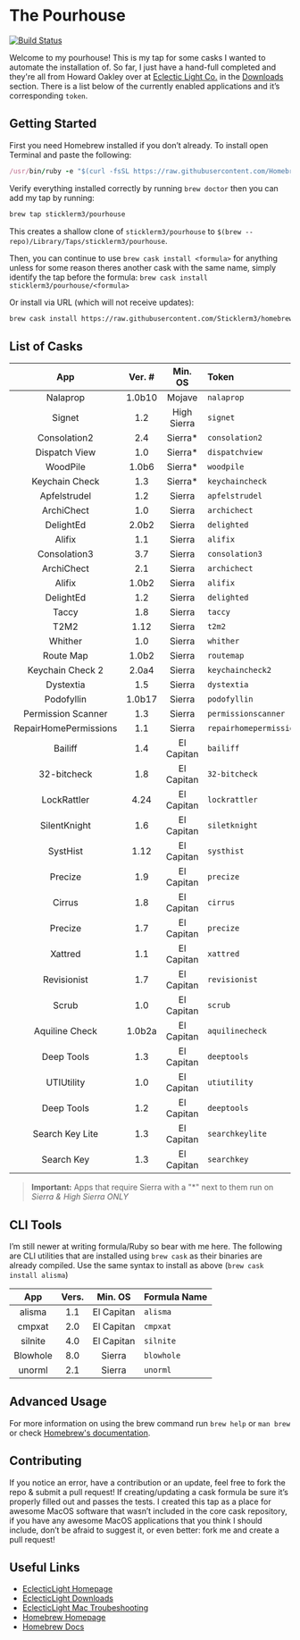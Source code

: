 # The Pourhouse

[![Build Status](https://travis-ci.com/sticklerm3/homebrew-pourhouse.svg?branch=master)](https://travis-ci.com/sticklerm3/homebrew-pourhouse)

Welcome to my pourhouse! This is my tap for some casks I wanted to automate the installation of. So far, I just have a hand-full completed and they're all from Howard Oakley over at [Eclectic Light Co.][6f8d9867] in the [Downloads][02b6cdf0] section. There is a list below of the currently enabled applications and it’s corresponding `token`.

## Getting Started

First you need Homebrew installed if you don’t already. To install open Terminal and paste the following:

```ruby
/usr/bin/ruby -e "$(curl -fsSL https://raw.githubusercontent.com/Homebrew/install/master/install)"
```

Verify everything installed correctly by running `brew doctor` then you can add my tap by running:

```sh
brew tap sticklerm3/pourhouse
```

This creates a shallow clone of `sticklerm3/pourhouse` to `$(brew --repo)/Library/Taps/sticklerm3/pourhouse`.

Then, you can continue to use `brew cask install <formula>` for anything unless for some reason theres another cask with the same name, simply identify the tap before the formula: `brew cask install sticklerm3/pourhouse/<formula>`

Or install via URL (which will not receive updates):

```sh
brew cask install https://raw.githubusercontent.com/Sticklerm3/homebrew-pourhouse/master/Casks/<formula>.rb
```

## List of Casks

|          App          | Ver. # |   Min. OS   | Token                   |
| :-------------------: | :----: | :---------: | :---------------------- |
|        Nalaprop       | 1.0b10 |    Mojave   | `nalaprop`              |
|         Signet        |   1.2  | High Sierra | `signet`                |
|      Consolation2     |   2.4  |   Sierra\*  | `consolation2`          |
|     Dispatch View     |   1.0  |   Sierra\*  | `dispatchview`          |
|        WoodPile       |  1.0b6 |   Sierra\*  | `woodpile`              |
|     Keychain Check    |   1.3  |   Sierra\*  | `keychaincheck`         |
|      Apfelstrudel     |   1.2  |    Sierra   | `apfelstrudel`          |
|       ArchiChect      |   1.0  |    Sierra   | `archichect`            |
|       DelightEd       |  2.0b2 |    Sierra   | `delighted`             |
|         Alifix        |   1.1  |    Sierra   | `alifix`                |
|      Consolation3     |   3.7  |    Sierra   | `consolation3`          |
|       ArchiChect      |   2.1  |    Sierra   | `archichect`            |
|         Alifix        |  1.0b2 |    Sierra   | `alifix`                |
|       DelightEd       |   1.2  |    Sierra   | `delighted`             |
|         Taccy         |   1.8  |    Sierra   | `taccy`                 |
|          T2M2         |  1.12  |    Sierra   | `t2m2`                  |
|        Whither        |   1.0  |    Sierra   | `whither`               |
|       Route Map       |  1.0b2 |    Sierra   | `routemap`              |
|    Keychain Check 2   |  2.0a4 |    Sierra   | `keychaincheck2`        |
|       Dystextia       |   1.5  |    Sierra   | `dystextia`             |
|       Podofyllin      | 1.0b17 |    Sierra   | `podofyllin`            |
|   Permission Scanner  |   1.3  |    Sierra   | `permissionscanner`     |
| RepairHomePermissions |   1.1  |    Sierra   | `repairhomepermissions` |
|        Bailiff        |   1.4  |  El Capitan | `bailiff`               |
|      32-bitcheck      |   1.8  |  El Capitan | `32-bitcheck`           |
|      LockRattler      |  4.24  |  El Capitan | `lockrattler`           |
|      SilentKnight     |   1.6  |  El Capitan | `siletknight`           |
|        SystHist       |  1.12  |  El Capitan | `systhist`              |
|        Precize        |   1.9  |  El Capitan | `precize`               |
|         Cirrus        |   1.8  |  El Capitan | `cirrus`                |
|        Precize        |   1.7  |  El Capitan | `precize`               |
|        Xattred        |   1.1  |  El Capitan | `xattred`               |
|      Revisionist      |   1.7  |  El Capitan | `revisionist`           |
|         Scrub         |   1.0  |  El Capitan | `scrub`                 |
|     Aquiline Check    | 1.0b2a |  El Capitan | `aquilinecheck`         |
|       Deep Tools      |   1.3  |  El Capitan | `deeptools`             |
|       UTIUtility      |   1.0  |  El Capitan | `utiutility`            |
|       Deep Tools      |   1.2  |  El Capitan | `deeptools`             |
|    Search Key Lite    |   1.3  |  El Capitan | `searchkeylite`         |
|       Search Key      |   1.3  |  El Capitan | `searchkey`             |

> **Important:** Apps that require Sierra with a "\*" next to them run on _Sierra & High Sierra ONLY_

## CLI Tools

I’m still newer at writing formula/Ruby so bear with me here. The following are CLI utilities that are installed using `brew cask` as their binaries are already compiled. Use the same syntax to install as above (`brew cask install alisma`)

|    App   | Vers. |   Min. OS  | Formula Name |
| :------: | :---: | :--------: | :----------- |
|  alisma  |  1.1  | El Capitan | `alisma`     |
|  cmpxat  |  2.0  | El Capitan | `cmpxat`     |
|  silnite |  4.0  | El Capitan | `silnite`    |
| Blowhole |  8.0  |   Sierra   | `blowhole`   |
|  unorml  |  2.1  |   Sierra   | `unorml`     |

## Advanced Usage

For more information on using the brew command run `brew help` or `man brew` or check [Homebrew's documentation][223b9045].

## Contributing

If you notice an error, have a contribution or an update, feel free to fork the repo & submit a pull request! If creating/updating a cask formula be sure it’s properly filled out and passes the tests.  I created this tap as a place for awesome MacOS software that wasn’t included in the core cask repository, if you have any awesome MacOS applications that you think I should include, don’t be afraid to suggest it, or even better: fork me and create a pull request!

## Useful Links

-   [EclecticLight Homepage][6f8d9867]
-   [EclecticLight Downloads][02b6cdf0]
-   [EclecticLight Mac Troubeshooting](https://eclecticlight.co/2017/04/18/a-mac-troubleshooting-summary/)
-   [Homebrew Homepage][9d01861c]
-   [Homebrew Docs][223b9045]

[6f8d9867]: https://eclecticlight.co "Eclectic Light Co"

[02b6cdf0]: https://eclecticlight.co/downloads/ "EC: Downloads"

[223b9045]: https://docs.brew.sh "Homebrew docs"

[9d01861c]: https://brew.sh "Homebrew"

